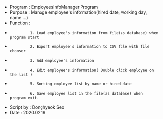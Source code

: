 
 * Program : EmployeesInfoManager Program
 * Purpose : Manage employee's information(hired date, working day, name ...)
 * Function :   
 *              1. Load employee's information from file(as database) when program start
 *              2. Export employee's information to CSV file with file chooser
 *              3. Add employee's information
 *              4. Edit employee's information( Double click employee on the list )
 *              5. Sorting employee list by name or hired date
 *              6. Save employee list in the file(as database) when program exit.
 * Script by : Donghyeok Seo
 * Date : 2020.02.19
 

